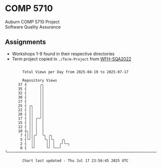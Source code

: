 # COMP 5710
Auburn COMP 5710 Project  
Software Quality Assurance

## Assignments
- Workshops 1-9 found in their respective directories
- Term project copied in `./Term-Project` from [WFH-SQA2022](https://github.com/wumphlett/WFH-SQA2022-AUBURN)

```

        Total Views per Day from 2025-04-19 to 2025-07-17

        Repository Views
      37 ┼      ╭╮
      35 ┤      ││
      32 ┤      ││
      30 ┤      ││
      27 ┤      ││
      25 ┤ ╭╮   ││
      22 ┤ ││   ││
      20 ┤ ││   ││
      17 ┤ ││ ╭─╯│
      15 ┤ ││ │  │
      12 ┤ ││ │  │
      10 ┼╮││ │  │
       7 ┤│││╭╯  ╰╮ ╭╮
       5 ┤╰╯││    ╰╮│╰╮   ╭╮
       2 ┤  ││     ││ │  ╭╯╰─╮
       0 ┤  ╰╯     ╰╯ ╰──╯   ╰─────────────────────────────────────────────────────────────────────

        Chart last updated - Thu Jul 17 23:56:45 2025 UTC
        
```
